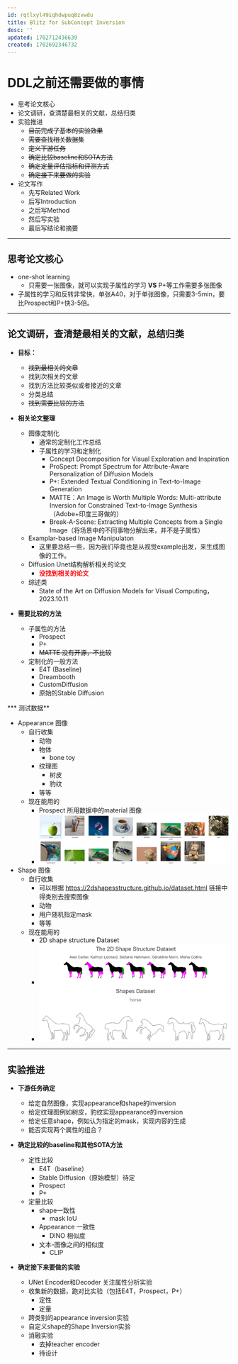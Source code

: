 ```yaml
---
id: rqtlxyl49iqhdwpuq8zvwdu
title: Blitz for SubConcept Inversion
desc: ''
updated: 1702712436639
created: 1702692346732
---
```



# **DDL之前还需要做的事情**

* 思考论文核心
* 论文调研，查清楚最相关的文献，总结归类
* 实验推进
  * ~~目前完成了基本的实验效果~~
  * ~~需要查找相关数据集~~
  * ~~定义下游任务~~
  * ~~确定比较baseline和SOTA方法~~
  * ~~确定定量评估指标和评测方式~~
  * ~~确定接下来要做的实验~~
* 论文写作
  * 先写Related Work
  * 后写Introduction
  * 之后写Method
  * 然后写实验
  * 最后写结论和摘要

---




## **思考论文核心**

* one-shot learning
  * 只需要一张图像，就可以实现子属性的学习 **VS** P+等工作需要多张图像
* 子属性的学习和反转非常快，单张A40，对于单张图像，只需要3-5min，要比Prospect和P+快3-5倍。


---




## **论文调研，查清楚最相关的文献，总结归类**

* **目标：**
   * ~~找到最相关的文章~~
   * 找到次相关的文章
   * 找到方法比较类似或者接近的文章
   * 分类总结
   * ~~找到需要比较的方法~~



* **相关论文整理**
  * 图像定制化
    * 通常的定制化工作总结
    * 子属性的学习和定制化
      * Concept Decomposition for Visual Exploration and Inspiration
      * ProSpect: Prompt Spectrum for Attribute-Aware Personalization of Diffusion Models
      * P+: Extended Textual Conditioning in Text-to-Image Generation
      * MATTE：An Image is Worth Multiple Words: Multi-attribute Inversion for Constrained Text-to-Image Synthesis （Adobe+印度三哥做的）
      * Break-A-Scene: Extracting Multiple Concepts from a Single Image（将场景中的不同事物分解出来，并不是子属性）
  * Examplar-based Image Manipulaton
    * 这里要总结一些，因为我们毕竟也是从视觉example出发，来生成图像的工作。
  * Diffusion Unet结构解析相关的论文
    * **<font color="Red">没找到相关的论文</font>**
  * 综述类
    * State of the Art on Diffusion Models for Visual Computing，2023.10.11





* **需要比较的方法**
  * 子属性的方法
    * Prospect
    * P+
    * ~~MATTE 没有开源，不比较~~
  * 定制化的一般方法
    * E4T (Baseline)
    * Dreambooth
    * CustomDiffusion
    * 原始的Stable Diffusion



*** 测试数据**
  * Appearance 图像
    * 自行收集
      * 动物
      * 物体
        * bone toy
      * 纹理图
        * 树皮
        * 豹纹
      * 等等
    * 现在能用的
      * Prospect 所用数据中的material 图像
      * ![图 0](assets/images/c1b52c8f5abdab7b256d2aa4988724ef913282d1498e780c9dfc0fbd37434176.png)  
  * Shape 图像
    * 自行收集
      * 可以根据 https://2dshapesstructure.github.io/dataset.html 链接中得类别去搜索图像
      * 动物
      * 用户随机指定mask
      * 等等
    * 现在能用的
      * 2D shape structure Dataset
      * ![图 1](assets/images/2f42d6c0b449c3b844e34d4d57267d897aa8684861fed1543ae5042c1ce11cbc.png)  
      * ![图 2](assets/images/33629ef198014a569470795efb0b2e64191bf792a02556b9cf835e891bf7208a.png)  



---

## **实验推进**

* **下游任务确定**
  * 给定自然图像，实现appearance和shape的inversion
  * 给定纹理图例如树皮，豹纹实现appearance的inversion
  * 给定任意shape，例如认为指定的mask，实现内容的生成
  * 能否实现两个属性的组合？


* **确定比较的baseline和其他SOTA方法**
  * 定性比较
    * E4T（baseline）
    * Stable Diffusion（原始模型）待定
    * Prospect
    * P+
  * 定量比较
    * shape一致性
      * mask IoU
    * Appearance 一致性
      * DINO 相似度
    * 文本-图像之间的相似度
      * CLIP

* **确定接下来要做的实验**
  * UNet Encoder和Decoder 关注属性分析实验
  * 收集新的数据，跑对比实验（包括E4T，Prospect，P+）
    * 定性
    * 定量
  * 跨类别的appearance inversion实验
  * 自定义shape的Shape Inversion实验
  * 消融实验
    * 去掉teacher encoder
    * 待设计








